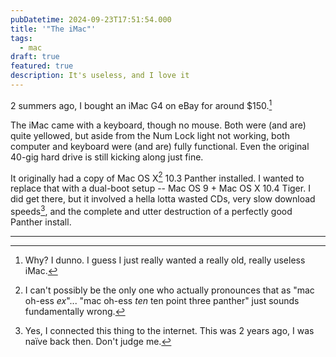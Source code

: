 ```yaml
---
pubDatetime: 2024-09-23T17:51:54.000
title: '"The iMac"'
tags:
  - mac
draft: true
featured: true
description: It's useless, and I love it
---
```


2 summers ago, I bought an iMac G4 on eBay for around $150.[^1]

<!-- TODO: insert image here -->

The iMac came with a keyboard, though no mouse. Both were (and are) quite yellowed, but aside from the Num Lock light not working, both computer and keyboard were (and are) fully functional. Even the original 40-gig hard drive is still kicking along just fine.

It originally had a copy of Mac OS X[^2] 10.3 Panther installed. I wanted to replace that with a dual-boot setup -- Mac OS 9 + Mac OS X 10.4 Tiger. I did get there, but it involved a hella lotta wasted CDs, very slow download speeds[^3], and the complete and utter destruction of a perfectly good Panther install.

------

[^1]: Why? I dunno. I guess I just really wanted a really old, really useless iMac.
[^2]: I can't possibly be the only one who actually pronounces that as "mac oh-ess _ex_"... "mac oh-ess _ten_ ten point three panther" just sounds fundamentally wrong.
[^3]: Yes, I connected this thing to the internet. This was 2 years ago, I was naïve back then. Don't judge me.
